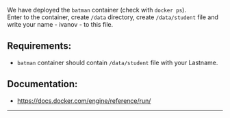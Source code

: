 
We have deployed the `batman` container (check with `docker ps`).  
Enter to the container, create `/data` directory, create `/data/student` file and write your name - ivanov - to this file.  

## Requirements:
- `batman` container should contain `/data/student` file with your Lastname. 
  
  
## Documentation:
- https://docs.docker.com/engine/reference/run/

---

